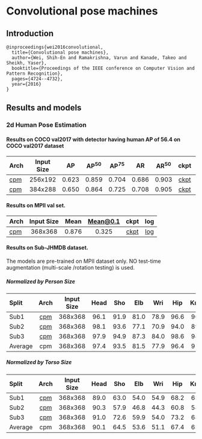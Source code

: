 # Convolutional pose machines

## Introduction
```
@inproceedings{wei2016convolutional,
  title={Convolutional pose machines},
  author={Wei, Shih-En and Ramakrishna, Varun and Kanade, Takeo and Sheikh, Yaser},
  booktitle={Proceedings of the IEEE conference on Computer Vision and Pattern Recognition},
  pages={4724--4732},
  year={2016}
}
```

## Results and models

### 2d Human Pose Estimation

#### Results on COCO val2017 with detector having human AP of 56.4 on COCO val2017 dataset

| Arch | Input Size | AP | AP<sup>50</sup> | AP<sup>75</sup> | AR | AR<sup>50</sup> | ckpt | log |
| :----------------- | :-----------: | :------: | :------: | :------: | :------: | :------: |:------: |:------: |
| [cpm](/configs/top_down/cpm/coco/cpm_coco_256x192.py)  | 256x192 | 0.623 | 0.859 | 0.704 | 0.686 | 0.903 | [ckpt](https://download.openmmlab.com/mmpose/top_down/cpm/cpm_coco_256x192-aa4ba095_20200817.pth) | [log](https://download.openmmlab.com/mmpose/top_down/cpm/cpm_coco_256x192_20200817.log.json) |
| [cpm](/configs/top_down/cpm/coco/cpm_coco_384x288.py)  | 384x288 | 0.650 | 0.864 | 0.725 | 0.708 | 0.905 | [ckpt](https://download.openmmlab.com/mmpose/top_down/cpm/cpm_coco_384x288-80feb4bc_20200821.pth) | [log](https://download.openmmlab.com/mmpose/top_down/cpm/cpm_coco_384x288_20200821.log.json) |


#### Results on MPII val set.

| Arch  | Input Size | Mean | Mean@0.1   | ckpt    | log     |
| :--- | :--------: | :------: | :------: |:------: |:------: |
| [cpm](/configs/top_down/cpm/mpii/cpm_mpii_368x368.py) | 368x368 | 0.876 | 0.325 | [ckpt](https://download.openmmlab.com/mmpose/top_down/cpm/cpm_mpii_368x368-116e62b8_20200822.pth) | [log](https://download.openmmlab.com/mmpose/top_down/cpm/cpm_mpii_368x368_20200822.log.json) |


#### Results on Sub-JHMDB dataset.
The models are pre-trained on MPII dataset only. NO test-time augmentation (multi-scale /rotation testing) is used.

##### Normalized by Person Size

| Split| Arch        | Input Size | Head | Sho  | Elb | Wri | Hip | Knee | Ank | Mean | ckpt    | log     |
| :--- | :--------:  | :--------: | :---: | :---: |:---: |:---: |:---: |:---:  |:---: | :---: | :-----: |:------: |
| Sub1 |  [cpm](/configs/top_down/cpm/jhmdb/cpm_jhmdb_sub1_368x368.py) | 368x368 | 96.1 | 91.9 | 81.0 |  78.9 | 96.6 | 90.8| 87.3 | 89.5 | [ckpt](https://download.openmmlab.com/mmpose/top_down/cpm/cpm_jhmdb_sub1_368x368-2d2585c9_20201122.pth)  | [log](https://download.openmmlab.com/mmpose/top_down/cpm/cpm_jhmdb_sub1_368x368_20201122.log.json) |
| Sub2 |  [cpm](/configs/top_down/cpm/jhmdb/cpm_jhmdb_sub2_368x368.py) | 368x368 | 98.1 | 93.6 | 77.1 |  70.9 | 94.0 | 89.1| 84.7 | 87.4 | [ckpt](https://download.openmmlab.com/mmpose/top_down/cpm/cpm_jhmdb_sub2_368x368-fc742f1f_20201122.pth)  | [log](https://download.openmmlab.com/mmpose/top_down/cpm/cpm_jhmdb_sub2_368x368_20201122.log.json) |
| Sub3 |  [cpm](/configs/top_down/cpm/jhmdb/cpm_jhmdb_sub3_368x368.py) | 368x368 | 97.9 | 94.9 | 87.3 |  84.0 | 98.6 | 94.4| 86.2 | 92.4 | [ckpt](https://download.openmmlab.com/mmpose/top_down/cpm/cpm_jhmdb_sub3_368x368-49337155_20201122.pth)  | [log](https://download.openmmlab.com/mmpose/top_down/cpm/cpm_jhmdb_sub3_368x368_20201122.log.json) |
| Average |  cpm                                                       | 368x368 | 97.4 | 93.5 | 81.5 |  77.9 | 96.4 | 91.4| 86.1 | 89.8 | -        | -       |

##### Normalized by Torso Size

| Split| Arch        | Input Size | Head | Sho  | Elb | Wri | Hip | Knee | Ank | Mean | ckpt    | log     |
| :--- | :--------:  | :--------: | :---: | :---: |:---: |:---: |:---: |:---:  |:---: | :---: | :-----: |:------: |
| Sub1 |  [cpm](/configs/top_down/cpm/jhmdb/cpm_jhmdb_sub1_368x368.py) | 368x368 | 89.0 | 63.0 | 54.0 |  54.9 | 68.2 | 63.1 | 61.2 | 66.0 | [ckpt](https://download.openmmlab.com/mmpose/top_down/cpm/cpm_jhmdb_sub1_368x368-2d2585c9_20201122.pth)  | [log](https://download.openmmlab.com/mmpose/top_down/cpm/cpm_jhmdb_sub1_368x368_20201122.log.json) |
| Sub2 |  [cpm](/configs/top_down/cpm/jhmdb/cpm_jhmdb_sub2_368x368.py) | 368x368 | 90.3 | 57.9 | 46.8 |  44.3 | 60.8 | 58.2 | 62.4 | 61.1 | [ckpt](https://download.openmmlab.com/mmpose/top_down/cpm/cpm_jhmdb_sub2_368x368-fc742f1f_20201122.pth)  | [log](https://download.openmmlab.com/mmpose/top_down/cpm/cpm_jhmdb_sub2_368x368_20201122.log.json) |
| Sub3 |  [cpm](/configs/top_down/cpm/jhmdb/cpm_jhmdb_sub3_368x368.py) | 368x368 | 91.0 | 72.6 | 59.9 |  54.0 | 73.2 | 68.5 | 65.8 | 70.3 | [ckpt](https://download.openmmlab.com/mmpose/top_down/cpm/cpm_jhmdb_sub3_368x368-49337155_20201122.pth)  | [log](https://download.openmmlab.com/mmpose/top_down/cpm/cpm_jhmdb_sub3_368x368_20201122.log.json) |
| Average |  cpm                                                       | 368x368 | 90.1 | 64.5 | 53.6 |  51.1 | 67.4 | 63.3 | 63.1 | 65.7 | -        | -       |

